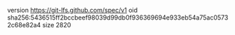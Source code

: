version https://git-lfs.github.com/spec/v1
oid sha256:5436515ff2bccbeef98039d99db0f936369694e933eb54a75ac05732c68e82a4
size 2820
